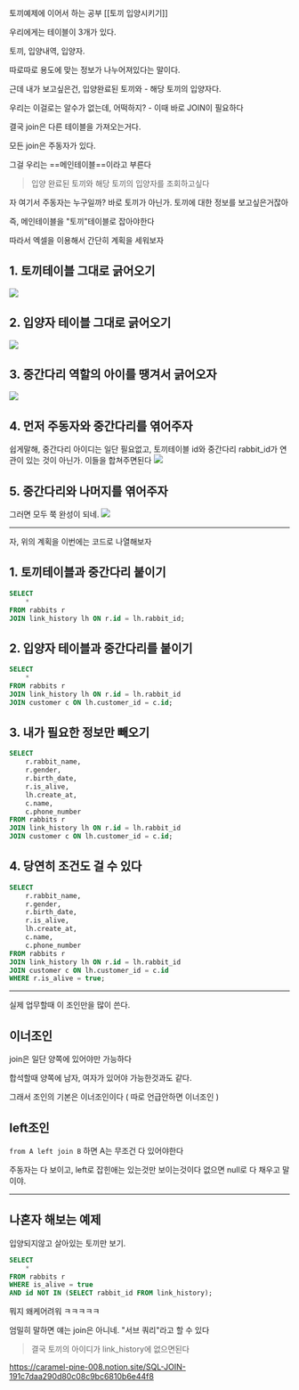 토끼예제에 이어서 하는 공부 [[토끼 입양시키기]]

우리에게는 테이블이 3개가 있다.

토끼, 입양내역, 입양자.

따로따로 용도에 맞는 정보가 나누어져있다는 말이다.

근데 내가 보고싶은건, 입양완료된 토끼와 - 해당 토끼의 입양자다.

우리는 이걸로는 알수가 없는데, 어떡하지? - 이때 바로 JOIN이 필요하다

결국 join은 다른 테이블을 가져오는거다.


모든 join은 주동자가 있다.

그걸 우리는 ==메인테이블==이라고 부른다

> 입양 완료된 토끼와 해당 토끼의 입양자를 조회하고싶다

자 여기서 주동자는 누구일까? 바로 토끼가 아닌가.  토끼에 대한 정보를 보고싶은거잖아

즉, 메인테이블을 "토끼"테이블로 잡아야한다

따라서 엑셀을 이용해서  간단히 계획을 세워보자

## 1. 토끼테이블 그대로 긁어오기
![](https://i.imgur.com/yrqmIFh.png)


## 2. 입양자 테이블 그대로 긁어오기
![](https://i.imgur.com/Wa4uPPs.png)


## 3. 중간다리 역할의 아이를 땡겨서 긁어오자
![](https://i.imgur.com/vepOy0P.png)



## 4. 먼저 주동자와 중간다리를 엮어주자
쉽게말해, 중간다리 아이디는 일단 필요없고, 토끼테이블 id와 중간다리 rabbit_id가 연관이 있는 것이 아닌가. 이들을 합쳐주면된다
![](https://i.imgur.com/qWHT35J.png)



## 5. 중간다리와 나머지를 엮어주자
그러면 모두 쭉 완성이 되네.
![](https://i.imgur.com/xBuNGXZ.png)


---

자, 위의 계획을 이번에는 코드로 나열해보자

## 1. 토끼테이블과 중간다리 붙이기

```sql
SELECT  
    *  
FROM rabbits r  
JOIN link_history lh ON r.id = lh.rabbit_id;
```

## 2. 입양자 테이블과 중간다리를 붙이기

```sql
SELECT  
    *  
FROM rabbits r  
JOIN link_history lh ON r.id = lh.rabbit_id
JOIN customer c ON lh.customer_id = c.id;
```

## 3. 내가 필요한 정보만 빼오기

```sql
SELECT  
    r.rabbit_name, 
    r.gender,
    r.birth_date,
    r.is_alive,
    lh.create_at,
    c.name,
    c.phone_number
FROM rabbits r  
JOIN link_history lh ON r.id = lh.rabbit_id
JOIN customer c ON lh.customer_id = c.id;
```

## 4. 당연히 조건도 걸 수 있다

```sql
SELECT  
    r.rabbit_name,  
    r.gender,  
    r.birth_date,  
    r.is_alive,  
    lh.create_at,  
    c.name,  
    c.phone_number  
FROM rabbits r  
JOIN link_history lh ON r.id = lh.rabbit_id  
JOIN customer c ON lh.customer_id = c.id  
WHERE r.is_alive = true;
```


---

실제 업무할때 이 조인만을 많이 쓴다. 

## 이너조인

join은 일단 양쪽에 있어야만 가능하다

합석할때 양쪽에 남자, 여자가 있어야 가능한것과도 같다.

그래서 조인의 기본은 이너조인이다 ( 따로 언급안하면 이너조인 )


## left조인

`from A left join B` 하면 A는 무조건 다 있어야한다

주동자는 다 보이고, left로 잡힌애는 있는것만 보이는것이다 없으면 null로 다 채우고 말이야.

---




## 나혼자 해보는 예제

입양되지않고 살아있는 토끼만 보기.

```sql
SELECT  
    *  
FROM rabbits r  
WHERE is_alive = true  
AND id NOT IN (SELECT rabbit_id FROM link_history);
```

뭐지 왜케어려워 ㅋㅋㅋㅋㅋ

엄밀히 말하면 얘는 join은 아니네. "서브 쿼리"라고 할 수 있다


> 결국 토끼의 아이디가 link_history에 없으면된다

https://caramel-pine-008.notion.site/SQL-JOIN-191c7daa290d80c08c9bc6810b6e44f8